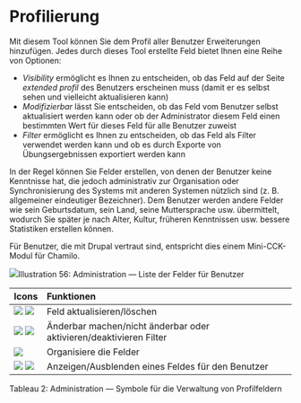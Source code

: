# Profilierung

Mit diesem Tool können Sie dem Profil aller Benutzer Erweiterungen hinzufügen. Jedes durch dieses Tool erstellte Feld bietet Ihnen eine Reihe von Optionen:

* _Visibility_ ermöglicht es Ihnen zu entscheiden, ob das Feld auf der Seite _extended profil_ des Benutzers erscheinen muss \(damit er es selbst sehen und vielleicht aktualisieren kann\)
* _Modifizierbar_ lässt Sie entscheiden, ob das Feld vom Benutzer selbst aktualisiert werden kann oder ob der Administrator diesem Feld einen bestimmten Wert für dieses Feld für alle Benutzer zuweist
* _Filter_ ermöglicht es Ihnen zu entscheiden, ob das Feld als Filter verwendet werden kann und ob es durch Exporte von Übungsergebnissen exportiert werden kann

In der Regel können Sie Felder erstellen, von denen der Benutzer keine Kenntnisse hat, die jedoch administrativ zur Organisation oder Synchronisierung des Systems mit anderen Systemen nützlich sind \(z. B. allgemeiner eindeutiger Bezeichner\). Dem Benutzer werden andere Felder wie sein Geburtsdatum, sein Land, seine Muttersprache usw. übermittelt, wodurch Sie später je nach Alter, Kultur, früheren Kenntnissen usw. bessere Statistiken erstellen können.

Für Benutzer, die mit Drupal vertraut sind, entspricht dies einem Mini-CCK-Modul für Chamilo.

![](../../.gitbook/assets/profil%20%283%29.png)Illustration 56: Administration — Liste der Felder für Benutzer

| Icons | Funktionen |
| :--- | :--- |
| ![](../../.gitbook/assets/graficos26%20%285%29.png) ![](../../.gitbook/assets/graficos27%20%286%29.png) | Feld aktualisieren/löschen |
| ![](../../.gitbook/assets/images54%20%284%29.png) ![](../../.gitbook/assets/images55%20%284%29.png) | Änderbar machen/nicht änderbar oder aktivieren/deaktivieren Filter |
| ![](../../.gitbook/assets/images56%20%284%29.png) | Organisiere die Felder |
| ![](../../.gitbook/assets/images57%20%283%29.png) ![](../../.gitbook/assets/images58%20%283%29.png) | Anzeigen/Ausblenden eines Feldes für den Benutzer |

Tableau 2: Administration — Symbole für die Verwaltung von Profilfeldern